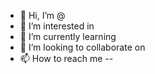 - 👋 Hi, I’m @
- 👀 I’m interested in 
- 🌱 I’m currently learning 
- 💞️ I’m looking to collaborate on 
- 📫 How to reach me -- 

<!---
Tiger-Sharks/Tiger-Sharks is a ✨ special ✨ repository because its `README.md` (this file) appears on your GitHub profile.
You can click the Preview link to take a look at your changes.
--->